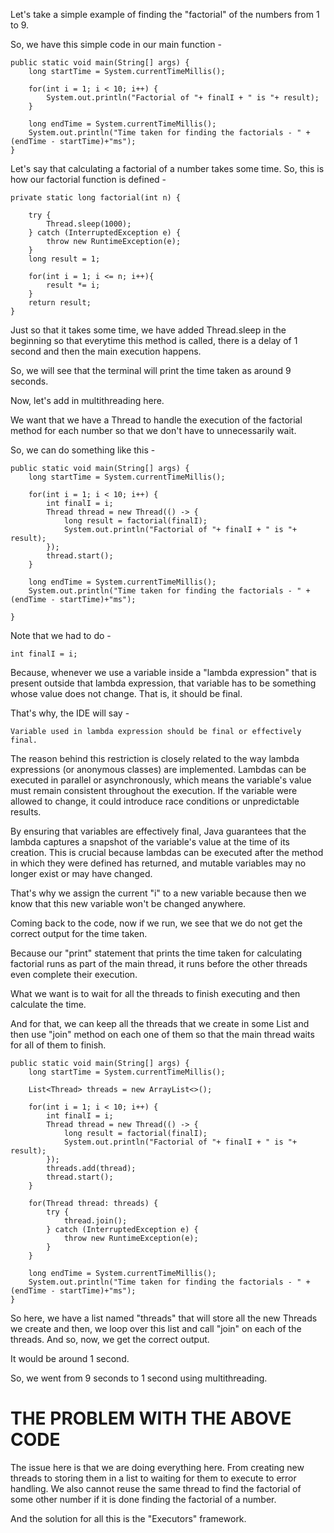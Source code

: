 Let's take a simple example of finding the "factorial" of the numbers from 1 to 9.

So, we have this simple code in our main function - 

    public static void main(String[] args) {
        long startTime = System.currentTimeMillis();

        for(int i = 1; i < 10; i++) {
            System.out.println("Factorial of "+ finalI + " is "+ result);
        }

        long endTime = System.currentTimeMillis();
        System.out.println("Time taken for finding the factorials - " + (endTime - startTime)+"ms");
    }

Let's say that calculating a factorial of a number takes some time. So, this is how our factorial function is defined - 

    private static long factorial(int n) {

        try {
            Thread.sleep(1000);
        } catch (InterruptedException e) {
            throw new RuntimeException(e);
        }
        long result = 1;

        for(int i = 1; i <= n; i++){
            result *= i;
        }
        return result;
    }

Just so that it takes some time, we have added Thread.sleep in the beginning so that everytime this method is called, there is a delay of 1 second and then the main execution happens.

So, we will see that the terminal will print the time taken as around 9 seconds.

Now, let's add in multithreading here.

We want that we have a Thread to handle the execution of the factorial method for each number so that we don't have to unnecessarily wait.

So, we can do something like this - 

    public static void main(String[] args) {
        long startTime = System.currentTimeMillis();

        for(int i = 1; i < 10; i++) {
            int finalI = i;
            Thread thread = new Thread(() -> {
                long result = factorial(finalI);
                System.out.println("Factorial of "+ finalI + " is "+ result);
            });
            thread.start();
        }

        long endTime = System.currentTimeMillis();
        System.out.println("Time taken for finding the factorials - " + (endTime - startTime)+"ms");

    }

Note that we had to do -

    int finalI = i;

Because, whenever we use a variable inside a "lambda expression" that is present outside that lambda expression, that variable has to be something whose value does not change. That is, it should be final.

That's why, the IDE will say - 

    Variable used in lambda expression should be final or effectively final.

The reason behind this restriction is closely related to the way lambda expressions (or anonymous classes) are implemented.  Lambdas can be executed in parallel or asynchronously, which means the variable's value must remain consistent throughout the execution. If the variable were allowed to change, it could introduce race conditions or unpredictable results.

By ensuring that variables are effectively final, Java guarantees that the lambda captures a snapshot of the variable's value at the time of its creation. This is crucial because lambdas can be executed after the method in which they were defined has returned, and mutable variables may no longer exist or may have changed.

That's why we assign the current "i" to a new variable because then we know that this new variable won't be changed anywhere.

Coming back to the code, now if we run, we see that we do not get the correct output for the time taken.

Because our "print" statement that prints the time taken for calculating factorial runs as part of the main thread, it runs before the other threads even complete their execution.

What we want is to wait for all the threads to finish executing and then calculate the time.

And for that, we can keep all the threads that we create in some List and then use "join" method on each one of them so that the main thread waits for all of them to finish.

    public static void main(String[] args) {
        long startTime = System.currentTimeMillis();

        List<Thread> threads = new ArrayList<>();

        for(int i = 1; i < 10; i++) {
            int finalI = i;
            Thread thread = new Thread(() -> {
                long result = factorial(finalI);
                System.out.println("Factorial of "+ finalI + " is "+ result);
            });
            threads.add(thread);
            thread.start();
        }

        for(Thread thread: threads) {
            try {
                thread.join();
            } catch (InterruptedException e) {
                throw new RuntimeException(e);
            }
        }

        long endTime = System.currentTimeMillis();
        System.out.println("Time taken for finding the factorials - " + (endTime - startTime)+"ms");
    }
    
So here, we have a list named "threads" that will store all the new Threads we create and then, we loop over this list and call "join" on each of the threads. And so, now, we get the correct output.

It would be around 1 second. 

So, we went from 9 seconds to 1 second using multithreading.

# THE PROBLEM WITH THE ABOVE CODE

The issue here is that we are doing everything here. From creating new threads to storing them in a list to waiting for them to execute to error handling. We also cannot reuse the same thread to find the factorial of some other number if it is done finding the factorial of a number.

And the solution for all this is the "Executors" framework.
